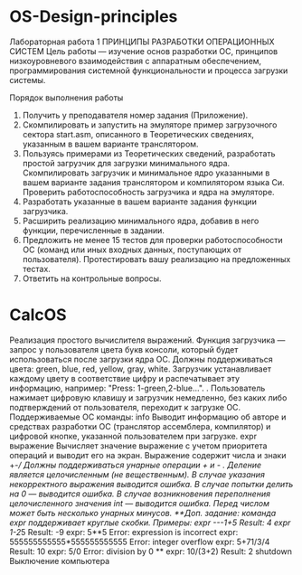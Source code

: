 # OS-Design-principles
Лабораторная работа 1
ПРИНЦИПЫ РАЗРАБОТКИ ОПЕРАЦИОННЫХ СИСТЕМ
Цель работы — изучение основ разработки ОС, принципов
низкоуровневого взаимодействия с аппаратным обеспечением,
программирования системной функциональности и процесса загрузки
системы.

Порядок выполнения работы
1. Получить у преподавателя номер задания (Приложение).
2. Скомпилировать и запустить на эмуляторе пример загрузочного
сектора start.asm, описанного в Теоретических сведениях, указанным в
вашем варианте транслятором.
3. Пользуясь примерами из Теоретических сведений, разработать
простой загрузчик для загрузки минимального ядра. Скомпилировать
загрузчик и минимальное ядро указанными в вашем варианте задания
транслятором и компилятором языка Си. Проверить работоспособность
загрузчика и ядра на эмуляторе.
4. Разработать указанные в вашем варианте задания функции
загрузчика.
5. Расширить реализацию минимального ядра, добавив в него
функции, перечисленные в задании.
6. Предложить не менее 15 тестов для проверки работоспособности
ОС (команд или иных входных данных, поступающих от пользователя).
Протестировать вашу реализацию на предложенных тестах.
7. Ответить на контрольные вопросы.

# CalcOS
Реализация простого вычислителя выражений.
Функция загрузчика — запрос у пользователя цвета букв консоли, который будет
использоваться после загрузки ядра ОС. Должны поддерживаться цвета: green, blue, red,
yellow, gray, white. Загрузчик устанавливает каждому цвету в соответствие цифру и
распечатывает эту информацию, например: "Press: 1-green,2-blue…". . Пользователь
нажимает цифровую клавишу и загрузчик немедленно, без каких либо подтверждений от
пользователя, переходит к загрузке ОС.
Поддерживаемые ОС команды:
info
Выводит информацию об авторе и средствах разработки ОС (транслятор ассемблера,
компилятор) и цифровой кнопке, указанной пользователем при загрузке.
expr выражение
Вычисляет значение выражение с учетом приоритета операций и выводит его на экран.
Выражение содержит числа и знаки +-*/ Должны поддерживаться унарные операции + и -
.
Деление является целочисленным (не вещественным).
В случае указания некорректного выражения выводится ошибка. В случае попытки делить
на 0 — выводится ошибка. В случае возникновения переполнения целочисленного
значения int — выводится ошибка. Перед числом может быть несколько унарных
минусов.
**Доп. задание: команда expr поддерживает круглые скобки.
Примеры:
expr ---1+5
Result: 4
expr 1-2*5
Result: -9
expr: 5**5
Error: expression is incorrect
expr: 555555555555*555555555555
Error: integer overflow
expr: 5+71/3/4
Result: 10
expr: 5/0
Error: division by 0
** expr: 10/(3+2)
Result: 2
shutdown
Выключение компьютера
